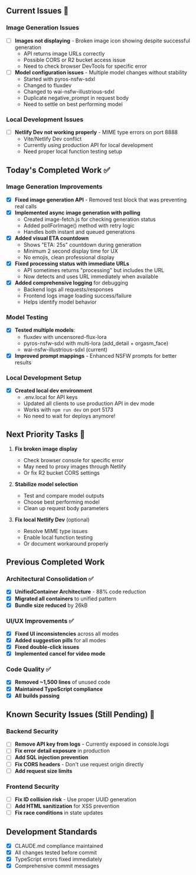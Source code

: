 ## Current Issues 🔴

### Image Generation Issues
- [ ] **Images not displaying** - Broken image icon showing despite successful generation
  - API returns image URLs correctly
  - Possible CORS or R2 bucket access issue
  - Need to check browser DevTools for specific error
- [ ] **Model configuration issues** - Multiple model changes without stability
  - Started with pyros-nsfw-sdxl
  - Changed to fluxdev  
  - Changed to wai-nsfw-illustrious-sdxl
  - Duplicate negative_prompt in request body
  - Need to settle on best performing model

### Local Development Issues
- [ ] **Netlify Dev not working properly** - MIME type errors on port 8888
  - Vite/Netlify Dev conflict
  - Currently using production API for local development
  - Need proper local function testing setup

## Today's Completed Work ✅

### Image Generation Improvements
- [x] **Fixed image generation API** - Removed test block that was preventing real calls
- [x] **Implemented async image generation with polling**
  - Created image-fetch.js for checking generation status
  - Added pollForImage() method with retry logic
  - Handles both instant and queued generations
- [x] **Added visual ETA countdown** 
  - Shows "ETA: 25s" countdown during generation
  - Minimum 2 second display time for UX
  - No emojis, clean professional display
- [x] **Fixed processing status with immediate URLs**
  - API sometimes returns "processing" but includes the URL
  - Now detects and uses URL immediately when available
- [x] **Added comprehensive logging** for debugging
  - Backend logs all requests/responses
  - Frontend logs image loading success/failure
  - Helps identify model behavior

### Model Testing
- [x] **Tested multiple models**:
  - fluxdev with uncensored-flux-lora
  - pyros-nsfw-sdxl with multi-lora (add_detail + orgasm_face)
  - wai-nsfw-illustrious-sdxl (current)
- [x] **Improved prompt mappings** - Enhanced NSFW prompts for better results

### Local Development Setup
- [x] **Created local dev environment**
  - .env.local for API keys
  - Updated all clients to use production API in dev mode
  - Works with `npm run dev` on port 5173
  - No need to wait for deploys anymore!

## Next Priority Tasks 🎯

1. **Fix broken image display**
   - Check browser console for specific error
   - May need to proxy images through Netlify
   - Or fix R2 bucket CORS settings

2. **Stabilize model selection**
   - Test and compare model outputs
   - Choose best performing model
   - Clean up request body parameters

3. **Fix local Netlify Dev** (optional)
   - Resolve MIME type issues
   - Enable local function testing
   - Or document workaround properly

## Previous Completed Work

### Architectural Consolidation ✅
- [x] **UnifiedContainer Architecture** - 88% code reduction
- [x] **Migrated all containers** to unified pattern
- [x] **Bundle size reduced** by 26kB

### UI/UX Improvements ✅
- [x] **Fixed UI inconsistencies** across all modes
- [x] **Added suggestion pills** for all modes
- [x] **Fixed double-click issues**
- [x] **Implemented cancel for video mode**

### Code Quality ✅
- [x] **Removed ~1,500 lines** of unused code
- [x] **Maintained TypeScript compliance**
- [x] **All builds passing**

## Known Security Issues (Still Pending) 🚨

### Backend Security
- [ ] **Remove API key from logs** - Currently exposed in console.logs
- [ ] **Fix error detail exposure** in production
- [ ] **Add SQL injection prevention**
- [ ] **Fix CORS headers** - Don't use request origin directly
- [ ] **Add request size limits**

### Frontend Security  
- [ ] **Fix ID collision risk** - Use proper UUID generation
- [ ] **Add HTML sanitization** for XSS prevention
- [ ] **Fix race conditions** in state updates

## Development Standards
- [x] CLAUDE.md compliance maintained
- [x] All changes tested before commit
- [x] TypeScript errors fixed immediately
- [x] Comprehensive commit messages